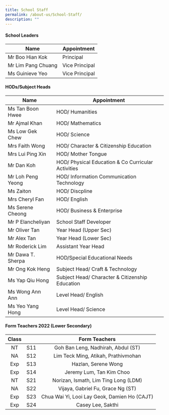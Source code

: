 ```yaml
---
title: School Staff
permalink: /about-us/School-Staff/
description: ""
---
```

#### School Leaders

| Name               | Appointment     |
|--------------------|-----------------|
| Mr Boo Hian Kok    | Principal       |
| Mr Lim Pang Chuang | Vice Principal  |
| Ms Guinieve Yeo    | Vice Principal  |

#### HODs/Subject Heads

| Name               | Appointment                                        |
|--------------------|----------------------------------------------------|
| Ms Tan Boon Hwee   | HOD/ Humanities                                    |
| Mr Ajmal Khan      | HOD/ Mathematics                                   |
| Ms Low Gek Chew    | HOD/ Science                                       |
| Mrs Faith Wong     | HOD/ Character & Citizenship Education             |
| Mrs Lui Ping Xin   | HOD/ Mother Tongue                                 |
| Mr Dan Koh         | HOD/ Physical Education & Co Curricular Activities |
| Mr Loh Peng Yeong  | HOD/ Information Communication Technology          |
| Ms Zaiton          | HOD/ Discpline                                     |
| Mrs Cheryl Fan     | HOD/ English                                       |
| Ms Serene Cheong   | HOD/ Business & Enterprise                         |
| Mr P Elancheliyan  | School Staff Developer                             |
| Mr  Oliver Tan     | Year Head (Upper Sec)                              |
| Mr Alex Tan        | Year Head (Lower Sec)                              |
| Mr Roderick Lim    | Assistant Year Head                                ||                   |                                                 |||
| Mr Dawa T. Sherpa | HOD/Special Educational Needs                   |
| Mr Ong Kok Heng   | Subject Head/ Craft & Technology                |
| Ms Yap Qiu Hong   | Subject Head/ Character & Citizenship Education |
| Ms Wong Ann Ann   | Level Head/ English                             |
| Ms Yeo Yang Hong  | Level Head/ Science                             |

#### Form Teachers 2022 (Lower Secondary)

| Class   |        |                  Form Teachers                  |
|:-------:|:------:|:-----------------------------------------------:|
|    NT   |  S11   |         Goh Ban Leng, Nadhirah, Abdul (ST)        |
|    NA   |  S12   |        Lim Teck Ming, Atikah,  Prathivmohan       |
|   Exp   |   S13  | Hazlan,                 Serene Wong              |
|    Exp  |   S14  |             Jeremy Lum,  Tan Kim Choo              |
|    NT   |   S21  |         Norizan, Ismath, Lim Ting Long (LDM)      |
|    NA   |    S22 |         Vijaya, Gabriel Fu, Grace Ng (ST)          |
|   Exp   |    S23 |     Chua Wai Yi, Looi Lay Geok, Damien Ho (CAJT)  |
|   Exp   |   S24  |                  Casey Lee, Sakthi               |
